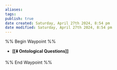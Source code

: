 ```yaml
---
aliases: 
tags: 
publish: true
date created: Saturday, April 27th 2024, 8:54 pm
date modified: Saturday, April 27th 2024, 8:54 pm
---
```

%% Begin Waypoint %%
- **[[⬇️ Ontological Questions]]**

%% End Waypoint %%